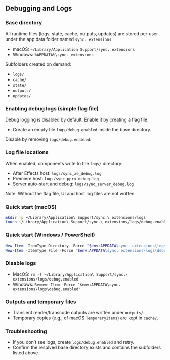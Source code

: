 ## Debugging and Logs

### Base directory
All runtime files (logs, state, cache, outputs, updates) are stored per‑user under the app data folder named `sync. extensions`.

- macOS: `~/Library/Application Support/sync. extensions`
- Windows: `%APPDATA%\sync. extensions`

Subfolders created on demand:
- `logs/`
- `cache/`
- `state/`
- `outputs/`
- `updates/`

### Enabling debug logs (simple flag file)
Debug logging is disabled by default. Enable it by creating a flag file:

- Create an empty file `logs/debug.enabled` inside the base directory.

Disable by removing `logs/debug.enabled`.

### Log file locations
When enabled, components write to the `logs/` directory:
- After Effects host: `logs/sync_ae_debug.log`
- Premiere host: `logs/sync_ppro_debug.log`
- Server auto-start and debug: `logs/sync_server_debug.log`

Note: Without the flag file, UI and host log files are not written.

### Quick start (macOS)
```bash
mkdir -p ~/Library/Application\ Support/sync.\ extensions/logs
touch ~/Library/Application\ Support/sync.\ extensions/logs/debug.enabled
```

### Quick start (Windows / PowerShell)
```powershell
New-Item -ItemType Directory -Force "$env:APPDATA\sync. extensions\logs" | Out-Null
New-Item -ItemType File -Force "$env:APPDATA\sync. extensions\logs\debug.enabled" | Out-Null
```
### Disable logs
- MacOS: `rm -f ~/Library/Application\ Support/sync.\ extensions/logs/debug.enabled`
- Windows: `Remove-Item -Force "$env:APPDATA\sync. extensions\logs\debug.enabled"`

### Outputs and temporary files
- Transient render/transcode outputs are written under `outputs/`.
- Temporary copies (e.g., of macOS `TemporaryItems`) are kept in `cache/`.

### Troubleshooting
- If you don’t see logs, create `logs/debug.enabled` and retry.
- Confirm the resolved base directory exists and contains the subfolders listed above.

